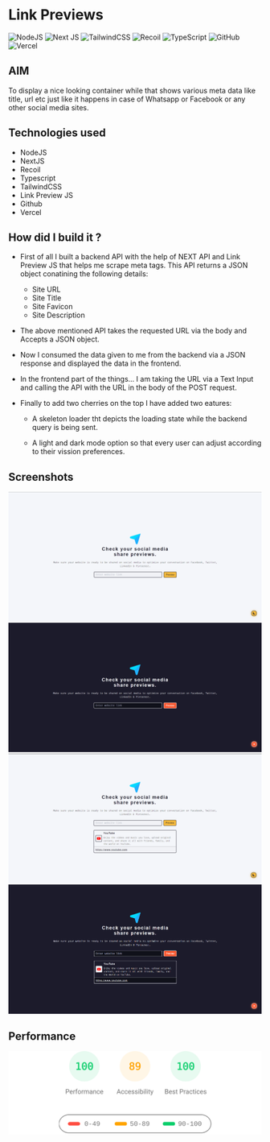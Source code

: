 # Link Previews

![NodeJS](https://img.shields.io/badge/node.js-6DA55F?style=for-the-badge&logo=node.js&logoColor=white)
![Next JS](https://img.shields.io/badge/Next-black?style=for-the-badge&logo=next.js&logoColor=whitev)
![TailwindCSS](https://img.shields.io/badge/tailwindcss-%2338B2AC.svg?style=for-the-badge&logo=tailwind-css&logoColor=white)
![Recoil](https://img.shields.io/badge/-Recoil-%233577E5?style=for-the-badge)
![TypeScript](https://img.shields.io/badge/typescript-%23007ACC.svg?style=for-the-badge&logo=typescript&logoColor=white)
![GitHub](https://img.shields.io/badge/github-%23121011.svg?style=for-the-badge&logo=github&logoColor=white)
![Vercel](https://img.shields.io/badge/vercel-%23000000.svg?style=for-the-badge&logo=vercel&logoColor=white)

## AIM

To display a nice looking container while that shows various meta data like title, url etc just like it happens in case of Whatsapp or Facebook or any other social media sites.

## Technologies used

- NodeJS
- NextJS
- Recoil
- Typescript
- TailwindCSS
- Link Preview JS
- Github
- Vercel

## How did I build it ?

- First of all I built a backend API with the help of NEXT API and Link Preview JS that helps me scrape meta tags. This API returns a JSON object conatining the following details:

  - Site URL
  - Site Title
  - Site Favicon
  - Site Description

- The above mentioned API takes the requested URL via the body and Accepts a JSON object.

- Now I consumed the data given to me from the backend via a JSON response and displayed the data in the frontend.

- In the frontend part of the things... I am taking the URL via a Text Input and calling the API with the URL in the body of the POST request.

- Finally to add two cherries on the top I have added two eatures:

  - A skeleton loader tht depicts the loading state while the backend query is being sent.

  - A light and dark mode option so that every user can adjust according to their vission preferences.

## Screenshots

<img src="https://github.com/Ankan002/link-previewer-findcoder/blob/main/assets/screenshots/light-scr.png"/>

<img src="https://github.com/Ankan002/link-previewer-findcoder/blob/main/assets/screenshots/src-dark.png"/>

<img src="https://github.com/Ankan002/link-previewer-findcoder/blob/main/assets/screenshots/light-result.png"/>

<img src="https://github.com/Ankan002/link-previewer-findcoder/blob/main/assets/screenshots/dark-result.png"/>

## Performance

<img src="https://github.com/Ankan002/link-previewer-findcoder/blob/main/assets/performance/lighthouse-result.svg"/>
